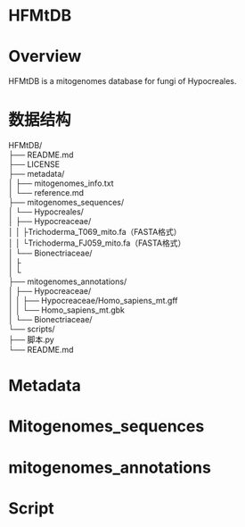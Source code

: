 HFMtDB
======
Overview
========
HFMtDB is a mitogenomes database for fungi of Hypocreales. <br>

数据结构
=======
HFMtDB/                                            <br>
├── README.md                                      <br>
├── LICENSE                                        <br>
├── metadata/                                      <br>
│   ├── mitogenomes_info.txt                       <br>
│   └── reference.md                               <br>
├── mitogenomes_sequences/                         <br>
│   └── Hypocreales/                               <br>
│       ├── Hypocreaceae/                          <br>
│       │   ├Trichoderma_T069_mito.fa（FASTA格式）  <br>
│       │   └Trichoderma_FJ059_mito.fa（FASTA格式） <br>
│       └── Bionectriaceae/                        <br>
│           ├                                      <br>
│           └                                      <br>
├── mitogenomes_annotations/                       <br>
│   ├── Hypocreaceae/                              <br>
│   │   ├── Hypocreaceae/Homo_sapiens_mt.gff       <br>
│   │   └── Homo_sapiens_mt.gbk                    <br>
│   └── Bionectriaceae/                            <br>
└── scripts/                                       <br>
    ├── 脚本.py                                    <br>
    └── README.md                                  <br>

Metadata
========


Mitogenomes_sequences
=====================


mitogenomes_annotations
=======================


Script
======
